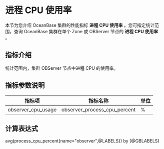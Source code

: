 # 进程 CPU 使用率

本节为您介绍 OceanBase 集群的性能指标 **进程 CPU 使用率** 。您可指定统计范围，查询 OceanBase 集群在单个 Zone 或 OBServer 节点的 **进程 CPU 使用率** 。

## 指标介绍

统计范围内，集群 OBServer 节点中进程 CPU 的使用率。

## 指标参数说明

| **指标项** |   **指标名称**   | **单位** |
|---------|--------------|--------|
| observer_cpu_usage   | observer_process_cpu_percent | %     |

## 计算表达式

avg(process_cpu_percent{name="observer",@LABELS}) by (@GBLABELS)

